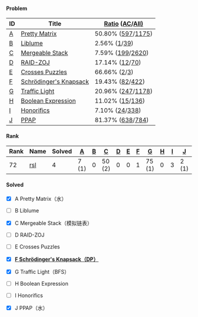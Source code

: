 #### Problem

| ID                                                           | Title                                                        | [Ratio](http://acm.zju.edu.cn/onlinejudge/showContestProblems.do?contestId=371&pageNumber=1&order=ratio) ([AC](http://acm.zju.edu.cn/onlinejudge/showContestProblems.do?contestId=371&pageNumber=1&order=ac)/[All)](http://acm.zju.edu.cn/onlinejudge/showContestProblems.do?contestId=371&pageNumber=1&order=all) |
| ------------------------------------------------------------ | ------------------------------------------------------------ | ------------------------------------------------------------ |
| [A](http://acm.zju.edu.cn/onlinejudge/showContestProblem.do?problemId=5732) | [Pretty Matrix](http://acm.zju.edu.cn/onlinejudge/showContestProblem.do?problemId=5732) | 50.80% ([597](http://acm.zju.edu.cn/onlinejudge/showContestRuns.do?contestId=371&problemCode=A&judgeReplyIds=5)/[1175](http://acm.zju.edu.cn/onlinejudge/showContestRuns.do?contestId=371&problemCode=A)) |
| [B](http://acm.zju.edu.cn/onlinejudge/showContestProblem.do?problemId=5733) | [Liblume](http://acm.zju.edu.cn/onlinejudge/showContestProblem.do?problemId=5733) | 2.56% ([1](http://acm.zju.edu.cn/onlinejudge/showContestRuns.do?contestId=371&problemCode=B&judgeReplyIds=5)/[39](http://acm.zju.edu.cn/onlinejudge/showContestRuns.do?contestId=371&problemCode=B)) |
| [C](http://acm.zju.edu.cn/onlinejudge/showContestProblem.do?problemId=5734) | [Mergeable Stack](http://acm.zju.edu.cn/onlinejudge/showContestProblem.do?problemId=5734) | 7.59% ([199](http://acm.zju.edu.cn/onlinejudge/showContestRuns.do?contestId=371&problemCode=C&judgeReplyIds=5)/[2620](http://acm.zju.edu.cn/onlinejudge/showContestRuns.do?contestId=371&problemCode=C)) |
| [D](http://acm.zju.edu.cn/onlinejudge/showContestProblem.do?problemId=5735) | [RAID-ZOJ](http://acm.zju.edu.cn/onlinejudge/showContestProblem.do?problemId=5735) | 17.14% ([12](http://acm.zju.edu.cn/onlinejudge/showContestRuns.do?contestId=371&problemCode=D&judgeReplyIds=5)/[70](http://acm.zju.edu.cn/onlinejudge/showContestRuns.do?contestId=371&problemCode=D)) |
| [E](http://acm.zju.edu.cn/onlinejudge/showContestProblem.do?problemId=5736) | [Crosses Puzzles](http://acm.zju.edu.cn/onlinejudge/showContestProblem.do?problemId=5736) | 66.66% ([2](http://acm.zju.edu.cn/onlinejudge/showContestRuns.do?contestId=371&problemCode=E&judgeReplyIds=5)/[3](http://acm.zju.edu.cn/onlinejudge/showContestRuns.do?contestId=371&problemCode=E)) |
| [F](http://acm.zju.edu.cn/onlinejudge/showContestProblem.do?problemId=5737) | [Schrödinger's Knapsack](http://acm.zju.edu.cn/onlinejudge/showContestProblem.do?problemId=5737) | 19.43% ([82](http://acm.zju.edu.cn/onlinejudge/showContestRuns.do?contestId=371&problemCode=F&judgeReplyIds=5)/[422](http://acm.zju.edu.cn/onlinejudge/showContestRuns.do?contestId=371&problemCode=F)) |
| [G](http://acm.zju.edu.cn/onlinejudge/showContestProblem.do?problemId=5738) | [Traffic Light](http://acm.zju.edu.cn/onlinejudge/showContestProblem.do?problemId=5738) | 20.96% ([247](http://acm.zju.edu.cn/onlinejudge/showContestRuns.do?contestId=371&problemCode=G&judgeReplyIds=5)/[1178](http://acm.zju.edu.cn/onlinejudge/showContestRuns.do?contestId=371&problemCode=G)) |
| [H](http://acm.zju.edu.cn/onlinejudge/showContestProblem.do?problemId=5739) | [Boolean Expression](http://acm.zju.edu.cn/onlinejudge/showContestProblem.do?problemId=5739) | 11.02% ([15](http://acm.zju.edu.cn/onlinejudge/showContestRuns.do?contestId=371&problemCode=H&judgeReplyIds=5)/[136](http://acm.zju.edu.cn/onlinejudge/showContestRuns.do?contestId=371&problemCode=H)) |
| [I](http://acm.zju.edu.cn/onlinejudge/showContestProblem.do?problemId=5740) | [Honorifics](http://acm.zju.edu.cn/onlinejudge/showContestProblem.do?problemId=5740) | 7.10% ([24](http://acm.zju.edu.cn/onlinejudge/showContestRuns.do?contestId=371&problemCode=I&judgeReplyIds=5)/[338](http://acm.zju.edu.cn/onlinejudge/showContestRuns.do?contestId=371&problemCode=I)) |
| [J](http://acm.zju.edu.cn/onlinejudge/showContestProblem.do?problemId=5741) | [PPAP](http://acm.zju.edu.cn/onlinejudge/showContestProblem.do?problemId=5741) | 81.37% ([638](http://acm.zju.edu.cn/onlinejudge/showContestRuns.do?contestId=371&problemCode=J&judgeReplyIds=5)/[784](http://acm.zju.edu.cn/onlinejudge/showContestRuns.do?contestId=371&problemCode=J)) |

#### Rank

| Rank | Name                                                         | Solved | [A](http://acm.zju.edu.cn/onlinejudge/showContestProblem.do?problemId=5732) | [B](http://acm.zju.edu.cn/onlinejudge/showContestProblem.do?problemId=5733) | [C](http://acm.zju.edu.cn/onlinejudge/showContestProblem.do?problemId=5734) | [D](http://acm.zju.edu.cn/onlinejudge/showContestProblem.do?problemId=5735) | [E](http://acm.zju.edu.cn/onlinejudge/showContestProblem.do?problemId=5736) | [F](http://acm.zju.edu.cn/onlinejudge/showContestProblem.do?problemId=5737) | [G](http://acm.zju.edu.cn/onlinejudge/showContestProblem.do?problemId=5738) | [H](http://acm.zju.edu.cn/onlinejudge/showContestProblem.do?problemId=5739) | [I](http://acm.zju.edu.cn/onlinejudge/showContestProblem.do?problemId=5740) | [J](http://acm.zju.edu.cn/onlinejudge/showContestProblem.do?problemId=5741) | Penalty |
| ---- | ------------------------------------------------------------ | ------ | ------------------------------------------------------------ | ------------------------------------------------------------ | ------------------------------------------------------------ | ------------------------------------------------------------ | ------------------------------------------------------------ | ------------------------------------------------------------ | ------------------------------------------------------------ | ------------------------------------------------------------ | ------------------------------------------------------------ | ------------------------------------------------------------ | ------- |
| 72   | [rsl](http://acm.zju.edu.cn/onlinejudge/showUserStatus.do?userId=107890) | 4      | 7 (1)                                                        | 0                                                            | 50 (2)                                                       | 0                                                            | 0                                                            | 1                                                            | 75 (1)                                                       | 0                                                            | 3                                                            | 2 (1)                                                        | 154     |



#### Solved

- [x] A	Pretty Matrix（水）
- [ ] B	Liblume
- [x] C	Mergeable Stack（模拟链表）
- [ ] D	RAID-ZOJ
- [ ] E	Crosses Puzzles
- [x] <u>**F	Schrödinger's Knapsack（DP）**</u>
- [x] G	Traffic Light（BFS）
- [ ] H	Boolean Expression
- [ ] I	Honorifics
- [x] J	PPAP（水）

